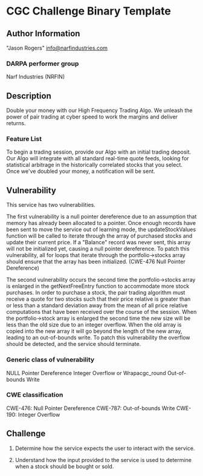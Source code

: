 # CGC Challenge Binary Template

## Author Information

"Jason Rogers" <info@narfindustries.com>

### DARPA performer group
Narf Industries (NRFIN)

## Description

Double your money with our High Frequency Trading Algo. We unleash the power of pair trading at cyber speed to work the margins and deliver returns. 


### Feature List

To begin a trading session, provide our Algo with an initial trading deposit. Our Algo will integrate with all standard real-time quote feeds, looking for statistical arbitrage in the historically correlated stocks that you select. Once we've doubled your money, a notification will be sent. 


## Vulnerability
This service has two vulnerabilities. 

The first vulnerability is a null pointer dereference due to an assumption that memory has already been allocated to a pointer. Once enough records have been sent to move the service out of learning mode, the updateStockValues function will be called to iterate through the array of purchased stocks and update their current price. If a "Balance" record was never sent, this array will not be initialized yet, causing a null pointer dereference. To patch this vulnerability, all for loops that iterate through the portfolio->stocks array should ensure that the array has been initialized.  (CWE-476 Null Pointer Dereference)

The second vulnerability occurs the second time the portfolio->stocks array is enlarged in the getNextFreeEntry function to accommodate more stock purchases. In order to purchase a stock, the pair trading algorithm must receive a quote for two stocks such that their price relative is greater than or less than a standard deviation away from the mean of all price relative computations that have been received over the course of the session. When the portfolio->stock array is enlarged the second time the new size will be less than the old size due to an integer overflow. When the old array is copied into the new array it will go beyond the length of the new array, leading to an out-of-bounds write. To patch this vulnerability the overflow should be detected, and the service should terminate. 

### Generic class of vulnerability
NULL Pointer Dereference
Integer Overflow or Wrapacgc_round
Out-of-bounds Write

### CWE classification
CWE-476: Null Pointer Dereference
CWE-787: Out-of-bounds Write
CWE-190: Integer Overflow

## Challenge

1) Determine how the service expects the user to interact with the service.

2) Understand how the input provided to the service is used to determine when a stock should be bought or sold.  
